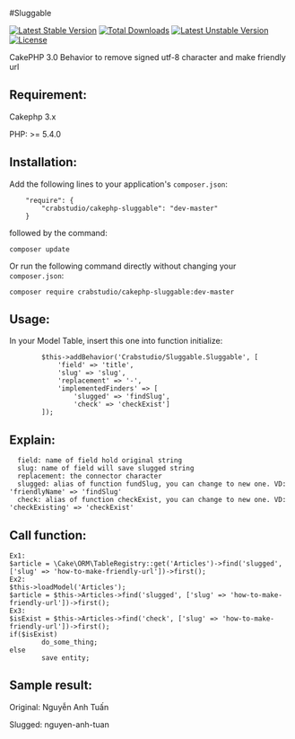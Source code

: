 #Sluggable

[![Latest Stable Version](https://poser.pugx.org/crabstudio/cakephp-sluggable/v/stable.svg)](https://packagist.org/packages/crabstudio/cakephp-sluggable)
[![Total Downloads](https://poser.pugx.org/crabstudio/cakephp-sluggable/downloads.svg)](https://packagist.org/packages/crabstudio/cakephp-sluggable)
[![Latest Unstable Version](https://poser.pugx.org/crabstudio/cakephp-sluggable/v/unstable.svg)](https://packagist.org/packages/crabstudio/cakephp-sluggable)
[![License](https://poser.pugx.org/crabstudio/cakephp-sluggable/license.svg)](https://packagist.org/packages/crabstudio/cakephp-sluggable)

CakePHP 3.0 Behavior to remove signed utf-8 character and make friendly url

## Requirement:

Cakephp 3.x

PHP: >= 5.4.0

## Installation:
Add the following lines to your application's `composer.json`:

```
    "require": {
        "crabstudio/cakephp-sluggable": "dev-master"
    }
```

followed by the command:

`composer update`

Or run the following command directly without changing your `composer.json`:

`composer require crabstudio/cakephp-sluggable:dev-master`

## Usage:
In your Model Table, insert this one into function initialize:

```
        $this->addBehavior('Crabstudio/Sluggable.Sluggable', [
            'field' => 'title',
            'slug' => 'slug',
            'replacement' => '-', 
            'implementedFinders' => [
                'slugged' => 'findSlug',
                'check' => 'checkExist']
        ]);
```

## Explain:
```
  field: name of field hold original string
  slug: name of field will save slugged string
  replacement: the connector character
  slugged: alias of function fundSlug, you can change to new one. VD: 'friendlyName' => 'findSlug'
  check: alias of function checkExist, you can change to new one. VD: 'checkExisting' => 'checkExist'
```

## Call function:
```
Ex1: 
$article = \Cake\ORM\TableRegistry::get('Articles')->find('slugged', ['slug' => 'how-to-make-friendly-url'])->first();
Ex2:
$this->loadModel('Articles');
$article = $this->Articles->find('slugged', ['slug' => 'how-to-make-friendly-url'])->first();
Ex3:
$isExist = $this->Articles->find('check', ['slug' => 'how-to-make-friendly-url'])->first();
if($isExist)
        do_some_thing;
else
        save entity;
```

## Sample result:

Original: Nguyễn Anh Tuấn

Slugged: nguyen-anh-tuan
